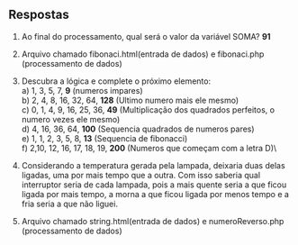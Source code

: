 ## Respostas
1) Ao final do processamento, qual será o valor da variável SOMA? **91**
2) Arquivo chamado fibonaci.html(entrada de dados) e fibonaci.php (processamento de dados)
3) Descubra a lógica e complete o próximo elemento:\
a) 1, 3, 5, 7, **9** (numeros impares)\
b) 2, 4, 8, 16, 32, 64, **128** (Ultimo numero mais ele mesmo)\
c) 0, 1, 4, 9, 16, 25, 36, **49** (Multiplicação dos quadrados perfeitos, o numero vezes ele mesmo)\
d) 4, 16, 36, 64, **100** (Sequencia quadrados de numeros pares)\
e) 1, 1, 2, 3, 5, 8, **13** (Sequencia de fibonacci)\
f) 2,10, 12, 16, 17, 18, 19, **200** (Numeros que começam com a letra D)\

4) Considerando a temperatura gerada pela lampada, deixaria duas delas ligadas, uma por mais tempo que a outra. Com isso saberia qual interruptor seria de cada lampada, pois a mais quente seria a que ficou ligada por mais tempo, a morna a que ficou ligada por menos tempo e a fria seria a que não liguei. 

5)  Arquivo chamado string.html(entrada de dados) e numeroReverso.php (processamento de dados)

